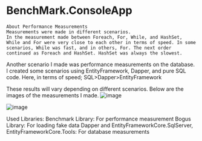 # BenchMark.ConsoleApp
``` Performance Measurement with BenchMark
About Performance Measurements
Measurements were made in different scenarios.
In the measurement made between Foreach, For, While, and HashSet, While and For were very close to each other in terms of speed. In some scenarios, While was fast, and in others, For. The next order continued as Foreach and HashSet. HashSet was always the slowest.
``` 
Another scenario I made was performance measurements on the database.
I created some scenarios using EntityFramework, Dapper, and pure SQL code. Here, in terms of speed;
SQL>Dapper>EntityFramework

These results will vary depending on different scenarios.
Below are the images of the measurements I made.
![image](https://github.com/caglatunc/BenchMark.ConsoleApp/assets/95507765/5d78d16b-bbcf-4c23-b221-d6ec76d9939e)

![image](https://github.com/caglatunc/BenchMark.ConsoleApp/assets/95507765/7cf5373d-eefe-4d5b-b8ea-f827604c5fd3)

Used Libraries:
Benchmark Library: For performance measurement
Bogus Library: For loading fake data
Dapper and EntityFrameworkCore.SqlServer, EntityFrameworkCore.Tools: For database measurements
